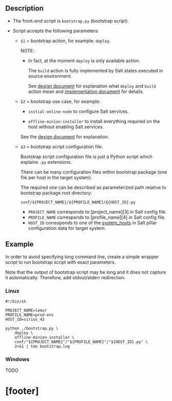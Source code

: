 
## Description ##

*   The front-end script is `bootstrap.py` (bootstrap script).

*   Script accepts the following parameters:

    *   `$1` = bootstrap action, for example: `deploy`.

        NOTE:

        *   In fact, at the moment `deploy` is only available action.

            The `build` action is fully implemented by Salt states executed
            in source environment.

            See [design document][1] for explanation what `deploy` and `build`
            action mean and [implementation document][2] for details.

    *   `$2` = bootstrap use case, for example:

        *   `initial-online-node` to configure Salt services.

        *   `offline-minion-installer` to install everything required on
            the host without enabling Salt services.

        See the [design document][1] for explanation.

    *   `$3` = bootstrap script configuration file.

        Bootstrap script configuration file is just a Python script
        which explains `.py` extensions.

        There can be many configuration files within bootstrap package
        (one file per host in the target system).

        The required one can be described as parameterized path
        relative to bootstrap package root directory:
        ```
        conf/${PROJECT_NAME}/${PROFILE_NAME}/${HOST_ID}.py
        ```

        *   `PROJECT_NAME` corresponds to [project_name][3] in Salt config file.
        *   `PROFILE_NAME` corresponds to [profile_name][4] in Salt config file.
        *   `HOST_ID` corresponds to one of the [system_hosts][5] in
            Salt pillar configuration data for target system.

## Example ##

In order to avoid specifying long command line, create a simple wrapper
script to run bootstrap script with exact parameters.

Note that the output of bootstrap script may be long and it does not
capture it automatically. Therefore, add stdout/stderr redirection.

### Linux ###

```
#!/bin/sh

PROJECT_NAME=lemur
PROFILE_NAME=prod-env
HOST_ID=sirius_42

python ./bootstrap.py \
    deploy \
    offline-minion-installer \
    conf/"${PROJECT_NAME}"/"${PROFILE_NAME}"/"${HOST_ID}.py" \
    2>&1 | tee bootstrap.log

```

### Windows ###

TODO

# [footer] #

[1]: /docs/bootstrap/design.md
[2]: /docs/bootstrap/implementation.md
[5]: /docs/pillars/common/system_hosts/readme.md

